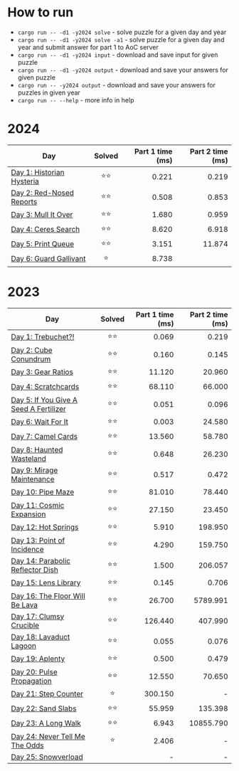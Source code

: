 # How to run

* `cargo run -- -d1 -y2024 solve` - solve puzzle for a given day and year
* `cargo run -- -d1 -y2024 solve -a1` - solve puzzle for a given day and year and submit answer for part 1 to AoC server
* `cargo run -- -d1 -y2024 input` - download and save input for given puzzle
* `cargo run -- -d1 -y2024 output` - download and save your answers for given puzzle
* `cargo run -- -y2024 output` - download and save your answers for puzzles in given year
* `cargo run -- --help` - more info in help

# 2024

| Day                                                          | Solved | Part 1 time (ms) | Part 2 time (ms) |
|--------------------------------------------------------------|:------:|-----------------:|-----------------:|
| [Day 1: Historian Hysteria](src/solutions/year2024/day01.rs) |   ⭐⭐   |            0.221 |            0.219 |
| [Day 2: Red-Nosed Reports](src/solutions/year2024/day02.rs)  |   ⭐⭐   |            0.508 |            0.853 |
| [Day 3: Mull It Over](src/solutions/year2024/day03.rs)       |   ⭐⭐   |            1.680 |            0.959 |
| [Day 4: Ceres Search](src/solutions/year2024/day04.rs)       |   ⭐⭐   |            8.620 |            6.918 |
| [Day 5: Print Queue](src/solutions/year2024/day05.rs)        |   ⭐⭐   |            3.151 |           11.874 |
| [Day 6: Guard Gallivant](src/solutions/year2024/day06.rs)    |   ⭐    |            8.738 |                  |

# 2023

| Day                                                                       | Solved | Part 1 time (ms) | Part 2 time (ms) |
|---------------------------------------------------------------------------|:------:|-----------------:|-----------------:|
| [Day 1: Trebuchet?!](src/solutions/year2023/day01.rs)                     |   ⭐⭐   |            0.069 |            0.219 |
| [Day 2: Cube Conundrum](src/solutions/year2023/day02.rs)                  |   ⭐⭐   |            0.160 |            0.145 |
| [Day 3: Gear Ratios](src/solutions/year2023/day03.rs)                     |   ⭐⭐   |           11.120 |           20.960 |
| [Day 4: Scratchcards](src/solutions/year2023/day04.rs)                    |   ⭐⭐   |           68.110 |           66.000 |
| [Day 5: If You Give A Seed A Fertilizer](src/solutions/year2023/day05.rs) |   ⭐⭐   |            0.051 |            0.096 |
| [Day 6: Wait For It](src/solutions/year2023/day06.rs)                     |   ⭐⭐   |            0.003 |           24.580 |
| [Day 7: Camel Cards](src/solutions/year2023/day07.rs)                     |   ⭐⭐   |           13.560 |           58.780 |
| [Day 8: Haunted Wasteland](src/solutions/year2023/day08.rs)               |   ⭐⭐   |            0.648 |           26.230 |
| [Day 9: Mirage Maintenance](src/solutions/year2023/day09.rs)              |   ⭐⭐   |            0.517 |            0.472 |
| [Day 10: Pipe Maze](src/solutions/year2023/day10.rs)                      |   ⭐⭐   |           81.010 |           78.440 |
| [Day 11: Cosmic Expansion](src/solutions/year2023/day11.rs)               |   ⭐⭐   |           27.150 |           23.450 |
| [Day 12: Hot Springs](src/solutions/year2023/day12.rs)                    |   ⭐⭐   |            5.910 |          198.950 |
| [Day 13: Point of Incidence](src/solutions/year2023/day13.rs)             |   ⭐⭐   |            4.290 |          159.750 |
| [Day 14: Parabolic Reflector Dish](src/solutions/year2023/day14.rs)       |   ⭐⭐   |            1.500 |          206.057 |
| [Day 15: Lens Library](src/solutions/year2023/day15.rs)                   |   ⭐⭐   |            0.145 |            0.706 |
| [Day 16: The Floor Will Be Lava](src/solutions/year2023/day16.rs)         |   ⭐⭐   |           26.700 |         5789.991 |
| [Day 17: Clumsy Crucible](src/solutions/year2023/day17.rs)                |   ⭐⭐   |          126.440 |          407.990 |
| [Day 18: Lavaduct Lagoon](src/solutions/year2023/day18.rs)                |   ⭐⭐   |            0.055 |            0.076 |
| [Day 19: Aplenty](src/solutions/year2023/day19.rs)                        |   ⭐⭐   |            0.500 |            0.479 |
| [Day 20: Pulse Propagation](src/solutions/year2023/day20.rs)              |   ⭐⭐   |           12.550 |           70.650 |
| [Day 21: Step Counter](src/solutions/year2023/day21.rs)                   |   ⭐    |          300.150 |                - |
| [Day 22: Sand Slabs](src/solutions/year2023/day22.rs)                     |   ⭐⭐   |           55.959 |          135.398 |
| [Day 23: A Long Walk](src/solutions/year2023/day23.rs)                    |   ⭐⭐   |            6.943 |        10855.790 |
| [Day 24: Never Tell Me The Odds](src/solutions/year2023/day24.rs)         |   ⭐    |            2.406 |                - |
| [Day 25: Snowverload](src/solutions/year2023/day25.rs)                    |        |                - |                - |